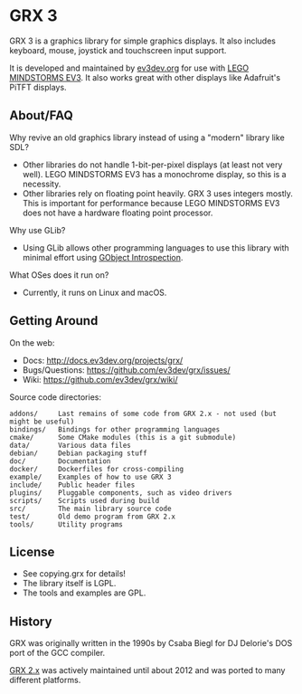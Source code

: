 GRX 3
=====

GRX 3 is a graphics library for simple graphics displays. It also includes
keyboard, mouse, joystick and touchscreen input support.

It is developed and maintained by [ev3dev.org](http://www.ev3dev.org) for use
with [LEGO MINDSTORMS EV3](http://mindstorms.lego.com). It also works great
with other displays like Adafruit's PiTFT displays.


About/FAQ
---------

Why revive an old graphics library instead of using a "modern" library like SDL?

* Other libraries do not handle 1-bit-per-pixel displays (at least not very well).
  LEGO MINDSTORMS EV3 has a monochrome display, so this is a necessity.
* Other libraries rely on floating point heavily. GRX 3 uses integers mostly.
  This is important for performance because LEGO MINDSTORMS EV3 does not have
  a hardware floating point processor.

Why use GLib?

* Using GLib allows other programming languages to use this library with minimal
  effort using [GObject Introspection].

[GObject Introspection]: https://wiki.gnome.org/Projects/GObjectIntrospection

What OSes does it run on?

* Currently, it runs on Linux and macOS.


Getting Around
--------------

On the web:

* Docs: http://docs.ev3dev.org/projects/grx/
* Bugs/Questions: https://github.com/ev3dev/grx/issues/
* Wiki: https://github.com/ev3dev/grx/wiki/


Source code directories:

    addons/     Last remains of some code from GRX 2.x - not used (but might be useful)
    bindings/   Bindings for other programming languages
    cmake/      Some CMake modules (this is a git submodule)
    data/       Various data files
    debian/     Debian packaging stuff
    doc/        Documentation
    docker/     Dockerfiles for cross-compiling
    example/    Examples of how to use GRX 3
    include/    Public header files
    plugins/    Pluggable components, such as video drivers
    scripts/    Scripts used during build
    src/        The main library source code
    test/       Old demo program from GRX 2.x
    tools/      Utility programs

License
-------

* See copying.grx for details!
* The library itself is LGPL.
* The tools and examples are GPL.

History
-------

GRX was originally written in the 1990s by Csaba Biegl for
DJ Delorie's DOS port of the GCC compiler.

[GRX 2.x](http://grx.gnu.de/) was actively maintained until about 2012 and was
ported to many different platforms.
